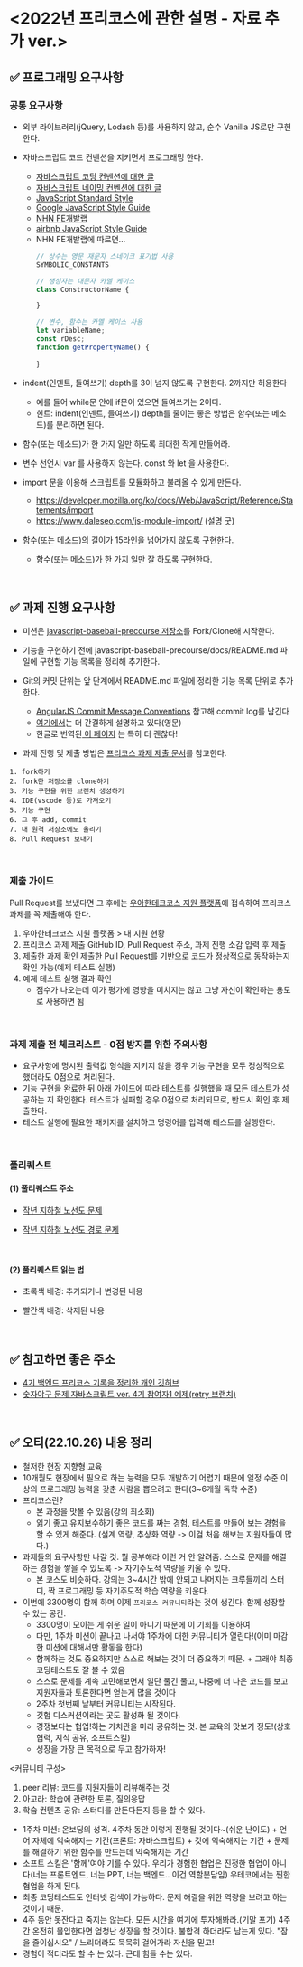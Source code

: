 # <2022년 프리코스에 관한 설명 - 자료 추가 ver.>
## ✅ 프로그래밍 요구사항
### 공통 요구사항
- 외부 라이브러리(jQuery, Lodash 등)를 사용하지 않고, 순수 Vanilla JS로만 구현한다.

- 자바스크립트 코드 컨벤션을 지키면서 프로그래밍 한다.
  - <a href='https://velog.io/@cada/%EC%9E%90%EB%B0%94%EC%8A%A4%ED%81%AC%EB%A6%BD%ED%8A%B8-%EC%BD%94%EB%94%A9-%EB%B0%8F-%EB%84%A4%EC%9D%B4%EB%B0%8D-%EC%BB%A8%EB%B2%A4%EC%85%98-1%ED%8E%B8'>자바스크립트 코딩 컨벤션에 대한 글</a>
  - <a href='https://velog.io/@cada/%EC%9E%90%EB%B0%94%EC%8A%A4%ED%81%AC%EB%A6%BD%ED%8A%B8-%EC%8A%A4%ED%83%80%EC%9D%BC-%EA%B0%80%EC%9D%B4%EB%93%9C-%EB%84%A4%EC%9D%B4%EB%B0%8D-%EC%BB%A8%EB%B2%A4%EC%85%98-%ED%8E%B8'>자바스크립트 네이밍 컨벤션에 대한 글</a>
  - <a href='https://standardjs.com/'>JavaScript Standard Style</a>
  - <a href='https://google.github.io/styleguide/jsguide.html'>Google JavaScript Style Guide</a>
  - <a href='https://ui.toast.com/fe-guide/ko_CODING-CONVENTION'>NHN FE개발랩</a>
  - <a href='https://github.com/airbnb/javascript'>airbnb JavaScript Style Guide</a>
  - NHN FE개발랩에 따르면...
    ```javascript
    // 상수는 영문 재문자 스네이크 표기법 사용
    SYMBOLIC_CONSTANTS

    // 생성자는 대문자 카멜 케이스
    class ConstructorName {

    }

    // 변수, 함수는 카멜 케이스 사용
    let variableName;
    const rDesc;
    function getPropertyName() {
      
    }
    ```

- indent(인덴트, 들여쓰기) depth를 3이 넘지 않도록 구현한다. 2까지만 허용한다
  - 예를 들어 while문 안에 if문이 있으면 들여쓰기는 2이다.
  - 힌트: indent(인덴트, 들여쓰기) depth를 줄이는 좋은 방법은 함수(또는 메소드)를 분리하면 된다.

- 함수(또는 메소드)가 한 가지 일만 하도록 최대한 작게 만들어라.

- 변수 선언시 var 를 사용하지 않는다. const 와 let 을 사용한다.

- import 문을 이용해 스크립트를 모듈화하고 불러올 수 있게 만든다.
  - https://developer.mozilla.org/ko/docs/Web/JavaScript/Reference/Statements/import
  - https://www.daleseo.com/js-module-import/ (설명 굿)
- 함수(또는 메소드)의 길이가 15라인을 넘어가지 않도록 구현한다.
  - 함수(또는 메소드)가 한 가지 일만 잘 하도록 구현한다.

<br>

## ✅ 과제 진행 요구사항
- 미션은 <a href='https://github.com/woowacourse/javascript-baseball-precourse/'>javascript-baseball-precourse 저장소</a>를 Fork/Clone해 시작한다.

- 기능을 구현하기 전에 javascript-baseball-precourse/docs/README.md 파일에 구현할 기능 목록을 정리해 추가한다.

- Git의 커밋 단위는 앞 단계에서 README.md 파일에 정리한 기능 목록 단위로 추가한다.
  - <a href='https://gist.github.com/stephenparish/9941e89d80e2bc58a153'>AngularJS Commit Message Conventions</a> 참고해 commit log를 남긴다
  - <a href='https://gist.github.com/joshbuchea/6f47e86d2510bce28f8e7f42ae84c716'>여기에서</a>는 더 간결하게 설명하고 있다(영문)
  - 한글로 번역된<a href='https://www.conventionalcommits.org/ko/v1.0.0/'> 이 페이지</a> 는 특히 더 괜찮다!

- 과제 진행 및 제출 방법은 <a href='https://github.com/woowacourse/woowacourse-docs/tree/main/precourse'>프리코스 과제 제출 문서</a>를 참고한다.
```
1. fork하기
2. fork한 저장소를 clone하기
3. 기능 구현을 위한 브랜치 생성하기
4. IDE(vscode 등)로 가져오기
5. 기능 구현
6. 그 후 add, commit
7. 내 원격 저장소에도 올리기 
8. Pull Request 보내기
```

<br>

### 제출 가이드
Pull Request를 보냈다면 그 후에는 <a href='https://apply.techcourse.co.kr/'>우아한테크코스 지원 플랫폼</a>에 접속하여 프리코스 과제를 꼭 제출해야 한다.

1. 우아한테크코스 지원 플랫폼 > 내 지원 현황
2. 프리코스 과제 제출
  GitHub ID, Pull Request 주소, 과제 진행 소감 입력 후 제출
3. 제출한 과제 확인 
  제출한 Pull Request를 기반으로 코드가 정상적으로 동작하는지 확인 가능(예제 테스트 실행)
4. 예제 테스트 실행 결과 확인
    - 점수가 나오는데 이가 평가에 영향을 미치지는 않고 그냥 자신이 확인하는 용도로 사용하면 됨

<br>

### 과제 제출 전 체크리스트 - 0점 방지를 위한 주의사항
- 요구사항에 명시된 출력값 형식을 지키지 않을 경우 기능 구현을 모두 정상적으로 했더라도 0점으로 처리된다.
- 기능 구현을 완료한 뒤 아래 가이드에 따라 테스트를 실행했을 때 모든 테스트가 성공하는 지 확인한다. 테스트가 실패할 경우 0점으로 처리되므로, 반드시 확인 후 제출한다.
- 테스트 실행에 필요한 패키지를 설치하고 명령어를 입력해 테스트를 실행한다.

<br>

### 풀리퀘스트
#### (1) 풀리퀘스트 주소

- <a href='https://github.com/woowacourse/javascript-subway-map-precourse/pulls'>작년 지하철 노선도 문제</a>

- <a href='https://github.com/woowacourse/javascript-subway-path-precourse/pulls'>작년 지하철 노선도 경로 문제</a>

<br>

#### (2) 풀리퀘스트 읽는 법
- 초록색 배경: 추가되거나 변경된 내용 

- 빨간색 배경: 삭제된 내용


<br>

## ✅ 참고하면 좋은 주소
- <a href='https://github.com/Seongwon97/woowa_precourse_record'>4기 백엔드 프리코스 기록을 정리한 개인 깃허브</a>
- <a href='https://github.com/NaRae-tech/javascript-baseball-precourse/tree/baseballGame'>숫자야구 문제 자바스크립트 ver. 4기 참여자1 예제(retry 브랜치)</a> 

<br>

## ✅ 오티(22.10.26) 내용 정리
- 철저한 현장 지향형 교육
- 10개월도 현장에서 필요로 하는 능력을 모두 개발하기 어렵기 때문에 일정 수준 이상의 프로그래밍 능력을 갖춘 사람을 뽑으려고 한다(3~6개월 독학 수준)
- 프리코스란? 
  - 본 과정을 맛볼 수 있음(강의 최소화) 
  - 읽기 좋고 유지보수하기 좋은 코드를 짜는 경험, 테스트를 만들어 보는 경험을 할 수 있게 해준다. (설계 역량, 추상화 역량 -> 이걸 처음 해보는 지원자들이 많다.)
- 과제들의 요구사항만 나갈 것. 뭘 공부해라 이런 거 안 알려줌. 스스로 문제를 해결하는 경험을 쌓을 수 있도록 -> 자기주도적 역량을 키울 수 있다.
  - 본 코스도 비슷하다. 강의는 3~4시간 밖에 안되고 나머지는 크루들끼리 스터디, 짝 프로그래밍 등 자기주도적 학습 역량을 키운다.
- 이번에 3300명이 함께 하며 이제 `프리코스 커뮤니티`라는 것이 생긴다. 함께 성장할 수 있는 공간. 
  - 3300명이 모이는 게 쉬운 일이 아니기 때문에 이 기회를 이용하여
  - 다만, 1주차 미션이 끝나고 나서야 1주차에 대한 커뮤니티가 열린다!(이미 마감한 미션에 대해서만 활동을 한다)
  - 함께하는 것도 중요하지만 스스로 해보는 것이 더 중요하기 때문. + 그래야 최종 코딩테스트도 잘 볼 수 있음
  - 스스로 문제를 계속 고민해보면서 일단 풀긴 풀고, 나중에 더 나은 코드를 보고 지원자들과 토론한다면 얻는게 많을 것이다
  - 2주차 첫번째 날부터 커뮤니티는 시작된다.
  - 깃헙 디스커션이라는 곳도 활성화 될 것이다.
  - 경쟁보다는 협업!하는 가치관을 미리 공유하는 것. 본 교육의 맛보기 정도!(상호 협력, 지식 공유, 소프트스킬)
  - 성장을 가장 큰 목적으로 두고 참가하자!

 <커뮤니티 구성>
 1. peer 리뷰: 코드를 지원자들이 리뷰해주는 것
 2. 아고라: 학습에 관련한 토론, 질의응답
 3. 학습 컨텐츠 공유: 스터디를 만든다든지 등을 할 수 있다.

- 1주차 미션: 온보딩의 성격. 4주차 동안 이렇게 진행될 것이다~(쉬운 난이도) + 언어 자체에 익숙해지는 기간(프론트: 자바스크립트) + 깃에 익숙해지는 기간 + 문제를 해결하기 위한 함수를 만드는데 익숙해지는 기간
- 소프트 스킬은 '함께'여야 기를 수 있다. 우리가 경험한 협업은 진정한 협업이 아니다(너는 프론트엔드, 너는 PPT, 너는 백엔드.. 이건 역할분담임) 우테코에서는 찐한 협업을 하게 된다.
- 최종 코딩테스트도 인터넷 검색이 가능하다. 문제 해결을 위한 역량을 보려고 하는 것이기 때문.
- 4주 동안 못잔다고 죽지는 않는다. 모든 시간을 여기에 투자해봐라.(기말 포기) 4주간 온전히 몰입한다면 엄청난 성장을 할 것이다. 불합격 하더라도 남는게 있다. "잠을 줄이십시오" / 느리더라도 묵묵히 걸어가라 자신을 믿고!
- 경험이 적더라도 할 수 는 있다. 근데 힘들 수는 있다.
